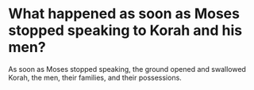 # What happened as soon as Moses stopped speaking to Korah and his men?

As soon as Moses stopped speaking, the ground opened and swallowed Korah, the men, their families, and their possessions.
